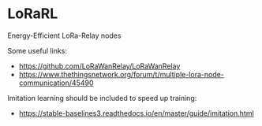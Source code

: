# LoRaRL
Energy-Efficient LoRa-Relay nodes 

Some useful links:

* https://github.com/LoRaWanRelay/LoRaWanRelay
* https://www.thethingsnetwork.org/forum/t/multiple-lora-node-communication/45490

Imitation learning should be included to speed up training:
* https://stable-baselines3.readthedocs.io/en/master/guide/imitation.html
